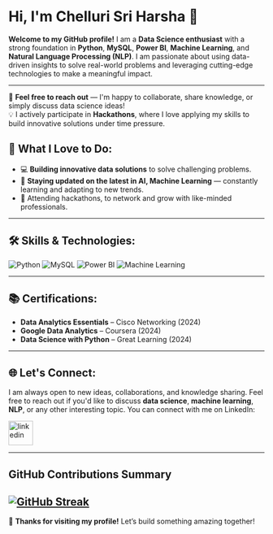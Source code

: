 # Hi, I'm **Chelluri Sri Harsha** 👋

**Welcome to my GitHub profile!** I am a **Data Science enthusiast** with a strong foundation in **Python**, **MySQL**, **Power BI**, **Machine Learning**, and **Natural Language Processing (NLP)**. I am passionate about using data-driven insights to solve real-world problems and leveraging cutting-edge technologies to make a meaningful impact.

----


💬 **Feel free to reach out** — I'm happy to collaborate, share knowledge, or simply discuss data science ideas!  
💡 I actively participate in **Hackathons**, where I love applying my skills to build innovative solutions under time pressure.


## 🌟 **What I Love to Do**:

- 💻 **Building innovative data solutions** to solve challenging problems.
- 📰 **Staying updated on the latest in AI, Machine Learning** — constantly learning and adapting to new trends.
- 🎤 Attending hackathons, to network and grow with like-minded professionals.


---

## 🛠️ **Skills & Technologies**:

  ![Python](https://img.icons8.com/color/48/python--v1.png)  ![MySQL](https://img.icons8.com/color/48/mysql-logo.png)   ![Power BI](https://img.icons8.com/color/48/power-bi.png) ![Machine Learning](https://img.icons8.com/color/48/artificial-intelligence.png)  

---
## 📚 **Certifications**:
- **Data Analytics Essentials** – Cisco Networking (2024)
- **Google Data Analytics** – Coursera (2024)
- **Data Science with Python** – Great Learning (2024)

---

## 🌐 **Let's Connect**:

I am always open to new ideas, collaborations, and knowledge sharing. Feel free to reach out if you'd like to discuss **data science**, **machine learning**, **NLP**, or any other interesting topic. You can connect with me on LinkedIn:
                      
<a href="https://www.linkedin.com/in/chellurisriharsha/">
  <img width="48" height="48" src="https://img.icons8.com/color/48/linkedin.png" alt="linkedin"/>
</a>

---
## GitHub Contributions Summary
[![GitHub Streak](https://streak-stats.demolab.com/?user=harshachelluri)](https://git.io/streak-stats)      
----         

🚀 **Thanks for visiting my profile!** Let’s build something amazing together!
